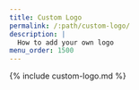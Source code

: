 ```yaml
---
title: Custom Logo
permalink: /:path/custom-logo/
description: |
  How to add your own logo
menu_order: 1500
---
```


{% include custom-logo.md %}
